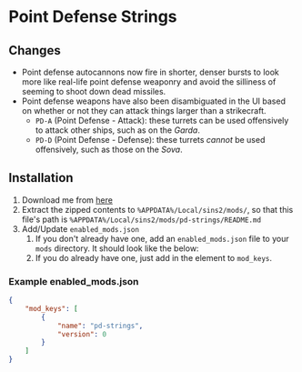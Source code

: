 # Point Defense Strings

## Changes

- Point defense autocannons now fire in shorter, denser bursts to look more like real-life point defense weaponry and avoid the silliness of seeming to shoot down dead missiles.
- Point defense weapons have also been disambiguated in the UI based on whether or not they can attack things larger than a strikecraft.
  - `PD-A` (Point Defense - Attack): these turrets can be used offensively to attack other ships, such as on the _Garda_.
  - `PD-D` (Point Defense - Defense): these turrets _cannot_ be used offensively, such as those on the _Sova_.

## Installation

1. Download me from [here](https://github.com/VoltCruelerz/pd-strings/archive/refs/heads/main.zip)
2. Extract the zipped contents to `%APPDATA%/Local/sins2/mods/`, so that this file's path is `%APPDATA%/Local/sins2/mods/pd-strings/README.md`
3. Add/Update `enabled_mods.json`
    1. If you don't already have one, add an `enabled_mods.json` file to your `mods` directory. It should look like the below:
    2. If you do already have one, just add in the element to `mod_keys`.

### Example enabled_mods.json

```json
{
    "mod_keys": [
        {
            "name": "pd-strings",
            "version": 0
        }
    ]
}
```
